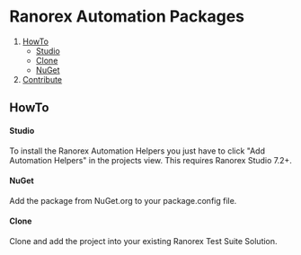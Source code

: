 # Ranorex Automation Packages

1. [HowTo](#howto)
   - [Studio](#studio)
   - [Clone](#clone)
   - [NuGet](#nuget)
2. [Contribute](#contribute)

## HowTo

#### Studio

To install the Ranorex Automation Helpers you just have to click "Add Automation Helpers" in the projects view. This requires Ranorex Studio 7.2+.

#### NuGet

Add the package from NuGet.org to your package.config file.

#### Clone

Clone and add the project into your existing Ranorex Test Suite Solution.
